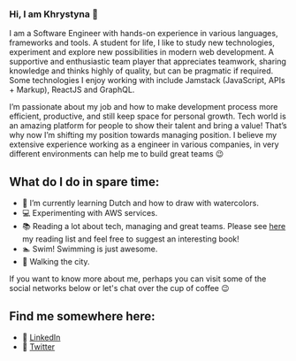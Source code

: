 ### Hi, I am Khrystyna  👋 

I am a Software Engineer with hands-on experience in various languages, frameworks and tools. A student for life, I like to study new technologies, experiment and explore new possibilities in modern web development. A supportive and enthusiastic team player that appreciates teamwork, sharing knowledge and thinks highly of quality, but can be pragmatic if required. Some technologies I enjoy working with include Jamstack (JavaScript, APIs + Markup), ReactJS and GraphQL. 

I’m passionate about my job and how to make development process more efficient, productive, and still keep space for personal growth. Tech world is an amazing platform for people to show their talent and bring a value! That’s why now I’m shifting my position towards managing position. I believe my extensive experience working as a engineer in various companies, in very different environments can help me to build great teams 😉 

## What do I do in spare time:

- 🌱 I’m currently learning Dutch and how to draw with watercolors. 
- 💻 Experimenting with AWS services.
- 📚 Reading a lot about tech, managing and great teams. Please see <a href="https://khrystyna.github.io/what-i-read/">here</a> my reading list and feel free to suggest an interesting book! 
- 🏊 Swim! Swimming is just awesome.
- 🚶 Walking the city. 


If you want to know more about me, perhaps you can visit some of the social networks below or let's chat over the cup of coffee 😉

## Find me somewhere here:

- 📌 <a href="https://www.linkedin.com/in/khrystyna-skvarok/">LinkedIn</a>
- 📌 <a href="https://twitter.com/Barvysta">Twitter</a>
